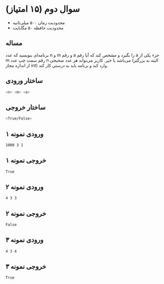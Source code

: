 # سوال دوم (۱۵ امتیاز)

+ محدودیت زمان ۵۰۰ میلی‌ثانیه
+ محدودیت حافظه ۵۰ مگابایت

## مساله

برنامه‌ای بنويسيد كه عدد n و m و رقم a را بگيرد و مشخص كند كه آيا رقم a جزء یکی از m رقم سمت چپ عدد n می‌باشد يا خیر.
كاربر می‌تواند هر عدد صحيحی (البته نه بزرگتر از اندازه مجاز int) وارد كند و برنامه بايد به درستی كار كند.

## ساختار ورودی

```sh
<n> <m> <a>
```

## ساختار خروجی

```sh
<True/False>
```

## ورودی نمونه ۱

```sh
1000 3 1
```

## خروجی نمونه ۱

```sh
True
```

## ورودی نمونه ۲

```sh
4 3 3
```

## خروجی نمونه ۲

```sh
False
```

## ورودی نمونه ۳

```sh
4 3 4
```

## خروجی نمونه ۳

```sh
True
```
